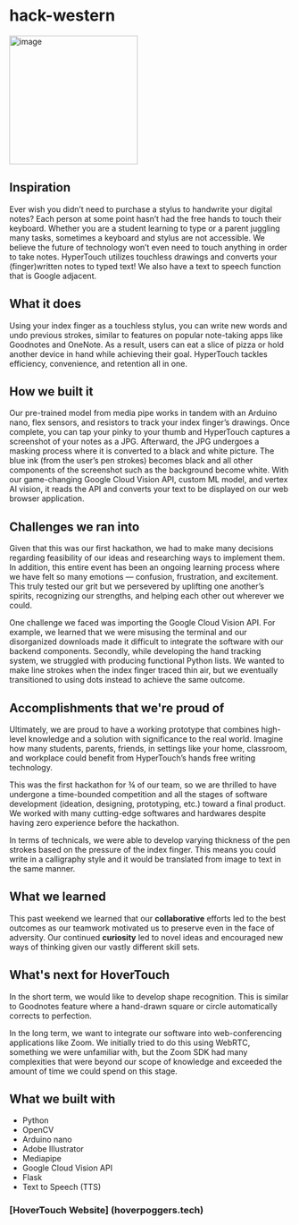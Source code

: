 # hack-western
<img width="230" alt="image" src="https://user-images.githubusercontent.com/116043965/202909316-37b397d2-aa64-45d1-b670-0325ebe3d21c.png">


## Inspiration
Ever wish you didn’t need to purchase a stylus to handwrite your digital notes? Each person at some point hasn’t had the free hands to touch their keyboard. Whether you are a student learning to type or a parent juggling many tasks, sometimes a keyboard and stylus are not accessible. We believe the future of technology won’t even need to touch anything in order to take notes. HyperTouch utilizes touchless drawings and converts your (finger)written notes to typed text! We also have a text to speech function that is Google adjacent.

## What it does
Using your index finger as a touchless stylus, you can write new words and undo previous strokes, similar to features on popular note-taking apps like Goodnotes and OneNote. As a result, users can eat a slice of pizza or hold another device in hand while achieving their goal. HyperTouch tackles efficiency, convenience, and retention all in one.  

## How we built it
Our pre-trained model from media pipe works in tandem with an Arduino nano, flex sensors, and resistors to track your index finger’s drawings. Once complete, you can tap your pinky to your thumb and HyperTouch captures a screenshot of your notes as a JPG. Afterward, the JPG undergoes a masking process where it is converted to a black and white picture. The blue ink (from the user’s pen strokes) becomes black and all other components of the screenshot such as the background become white. With our game-changing Google Cloud Vision API, custom ML model, and vertex AI vision, it reads the API and converts your text to be displayed on our web browser application.

## Challenges we ran into
Given that this was our first hackathon, we had to make many decisions regarding feasibility of our ideas and researching ways to implement them. In addition, this entire event has been an ongoing learning process where we have felt so many emotions — confusion, frustration, and excitement. This truly tested our grit but we persevered by uplifting one another’s spirits, recognizing our strengths, and helping each other out wherever we could.

One challenge we faced was importing the Google Cloud Vision API. For example, we learned that we were misusing the terminal and our disorganized downloads made it difficult to integrate the software with our backend components. Secondly, while developing the hand tracking system, we struggled with producing functional Python lists. We wanted to make line strokes when the index finger traced thin air, but we eventually transitioned to using dots instead to achieve the same outcome.

## Accomplishments that we're proud of
Ultimately, we are proud to have a working prototype that combines high-level knowledge and a solution with significance to the real world. Imagine how many students, parents, friends, in settings like your home, classroom, and workplace could benefit from HyperTouch’s hands free writing technology. 

This was the first hackathon for ¾ of our team, so we are thrilled to have undergone a time-bounded competition and all the stages of software development (ideation, designing, prototyping, etc.) toward a final product. We worked with many cutting-edge softwares and hardwares despite having zero experience before the hackathon.

In terms of technicals, we were able to develop varying thickness of the pen strokes based on the pressure of the index finger. This means you could write in a calligraphy style and it would be translated from image to text in the same manner. 

## What we learned
This past weekend we learned that our **collaborative** efforts led to the best outcomes as our teamwork motivated us to preserve even in the face of adversity. Our continued **curiosity** led to novel ideas and encouraged new ways of thinking given our vastly different skill sets.

## What's next for HoverTouch
In the short term, we would like to develop shape recognition. This is similar to Goodnotes feature where a hand-drawn square or circle automatically corrects to perfection.

In the long term, we want to integrate our software into web-conferencing applications like Zoom. We initially tried to do this using WebRTC, something we were unfamiliar with, but the Zoom SDK had many complexities that were beyond our scope of knowledge and exceeded the amount of time we could spend on this stage.

## What we built with
- Python
- OpenCV
- Arduino nano
- Adobe Illustrator
- Mediapipe
- Google Cloud Vision API
- Flask
- Text to Speech (TTS)

### [HoverTouch Website] (hoverpoggers.tech)


